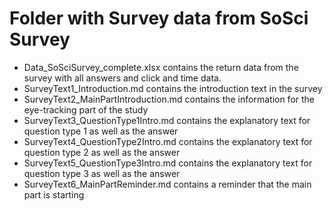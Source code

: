 # Folder with Survey data from SoSci Survey

* Data_SoSciSurvey_complete.xlsx contains the return data from the survey with all answers and click and time data.
* SurveyText1_Introduction.md contains the introduction text in the survey
* SurveyText2_MainPartIntroduction.md contains the information for the eye-tracking part of the study
* SurveyText3_QuestionType1Intro.md contains the explanatory text for question type 1 as well as the answer
* SurveyText4_QuestionType2Intro.md contains the explanatory text for question type 2 as well as the answer
* SurveyText5_QuestionType3Intro.md contains the explanatory text for question type 3 as well as the answer
* SurveyText6_MainPartReminder.md contains a reminder that the main part is starting
